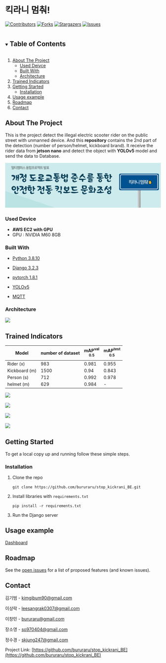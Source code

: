 <!-- PROJECT SHIELDS -->
<!--
*** I'm using markdown "reference style" links for readability.
*** Reference links are enclosed in brackets [ ] instead of parentheses ( ).
*** See the bottom of this document for the declaration of the reference variables
*** for contributors-url, forks-url, etc. This is an optional, concise syntax you may use.
*** https://www.markdownguide.org/basic-syntax/#reference-style-links
-->

# 킥라니 멈춰!

[![Contributors][contributors-shield]][contributors-url]
[![Forks][forks-shield]][forks-url]
[![Stargazers][stars-shield]][stars-url]
[![Issues][issues-shield]][issues-url]

<!-- TABLE OF CONTENTS -->

<details open="open">
  <summary><h2 style="display: inline-block">Table of Contents</h2></summary>
  <ol>
    <li>
      <a href="#about-the-project">About The Project</a>
        <ul>
        <li><a href="">Used Deivce</a></li>
       </ul>
      <ul>
        <li><a href="#built-with">Built With</a></li>
      </ul>
       <ul>
        <li><a href="">Architecture</a></li>
       </ul>
    </li>
    <li>
      <a href="#about-the-project">Trained Indicators</a>
    </li>  
    <li>
      <a href="#getting-started">Getting Started</a>
      <ul>
        <li><a href="#installation">Installation</a></li>
      </ul>
    </li>
    <li><a href="#usage">Usage example</a></li>
    <li><a href="#roadmap">Roadmap</a></li>
    <li><a href="#contact">Contact</a></li>
  </ol>
</details>






<!-- ABOUT THE PROJECT -->

## About The Project

This is the project detect the illegal electric scooter rider on the public street with unmanned device. And this **repository** contains the 2nd part of the detection (number of person/helmet, kickboard brand). It receive the rider data from **jetson nano** and detect the object with **YOLOv5** model and send the data to Database.

![](/banner.jpg)

### Used Device

- **AWS EC2 with GPU**
- GPU : NVIDIA M60 8GB


### Built With

* [Python 3.8.10](https://www.python.org/)

* [Django 3.2.3](https://www.djangoproject.com/)

* [pytorch 1.8.1](https://pytorch.org/)

* [YOLOv5](https://github.com/ultralytics/yolov5)

* [MQTT](https://mqtt.org/)

### Architecture

![](https://user-images.githubusercontent.com/45448869/120573177-201efd00-c458-11eb-9e45-4a5b39421264.png)

## Trained Indicators

| Model | number of dataset | mAP<sup>val<br>0.5 | mAP<sup>test<br>0.5|
| ----------------- | --------------------- | ----------------------- | ------------------------ |
| Rider (x) | 983 | 0.981 | 0.955 |
| Kickboard (m)| 1500| 0.94 | 0.843 |
| Person (s) | 712 | 0.992 | 0.978 |
| helmet (m) | 629 | 0.984 | - |

![](https://user-images.githubusercontent.com/45448869/120500749-0b148080-c3fc-11eb-9220-14953a88b572.gif)

![](https://user-images.githubusercontent.com/45448869/120500745-09e35380-c3fc-11eb-96d0-838e13a10c13.gif)

![](https://user-images.githubusercontent.com/45448869/120500741-08b22680-c3fc-11eb-88f3-ce37c9f6906e.gif)

![](https://user-images.githubusercontent.com/45448869/120592863-823c2a00-c479-11eb-86ac-d953b6b64ae1.gif)

<!-- GETTING STARTED -->

## Getting Started

To get a local copy up and running follow these simple steps.

### Installation

1. Clone the repo

   ```shell
   git clone https://github.com/bururaru/stop_kickrani_BE.git
   ```

2. Install libraries with `requirements.txt`

   ```shell
   pip install -r requirements.txt
   ```

3. Run the Django server

   

<!-- USAGE EXAMPLES -->

## Usage example

 [Dashboard](https://example.com)







<!-- ROADMAP -->

## Roadmap

See the [open issues](https://github.com/bururaru/stop_kickrani_BE/issues) for a list of proposed features (and known issues).



<!-- CONTACT -->

## Contact

김기범 - [kimgibum90@gmail.com](mailto:kimgibum90@gmail.com)

이상락 - [leesangrak0307@gmail.com](mailto:leesangrak0307@gmail.com)

이창민 - bururaru@gmail.com

장소영 - [so970404@gmail.com](mailto:so970404@gmail.com)

정수경 - [skjung247@gmail.com](mailto:skjung247@gmail.com)

Project Link: [https://github.com/bururaru/stop_kickrani_BE](https://github.com/bururaru/stop_kickrani_BE)







<!-- MARKDOWN LINKS & IMAGES -->
<!-- https://www.markdownguide.org/basic-syntax/#reference-style-links -->

[contributors-shield]: https://img.shields.io/github/contributors/bururaru/stop_kickrani_BE.svg?style=for-the-badge
[contributors-url]: https://github.com/bururaru/stop_kickrani_BE/graphs/contributors
[forks-shield]: https://img.shields.io/github/forks/bururaru/stop_kickrani_BE.svg?style=for-the-badge
[forks-url]: https://github.com/bururaru/stop_kickrani_BE/network/members
[stars-shield]: https://img.shields.io/github/stars/bururaru/stop_kickrani_BE.svg?style=for-the-badge
[stars-url]: https://github.com/bururaru/stop_kickrani_BE/stargazers
[issues-shield]: https://img.shields.io/github/issues/bururaru/stop_kickrani_BE.svg?style=for-the-badge
[issues-url]: https://github.com/bururaru/stop_kickrani_BE/issues
